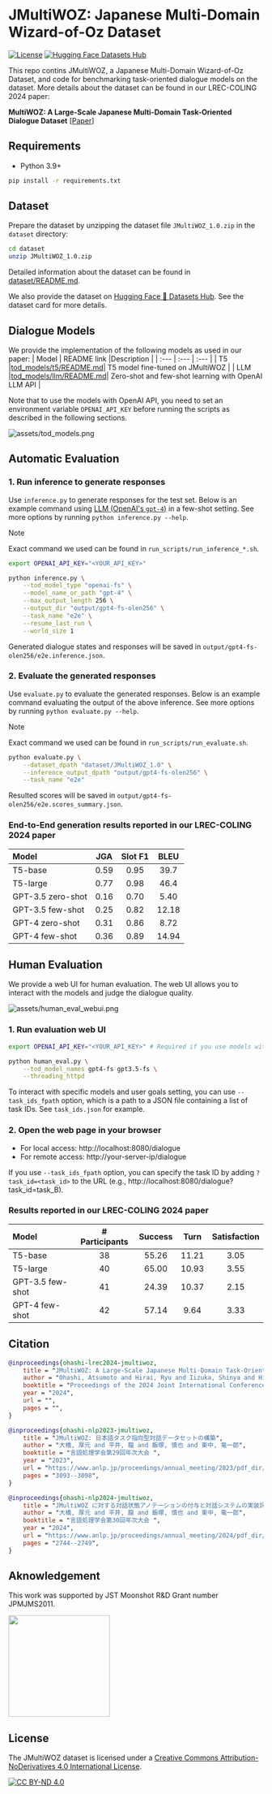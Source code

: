 # JMultiWOZ: Japanese Multi-Domain Wizard-of-Oz Dataset
[![License](https://img.shields.io/badge/License-CC_BY--ND_4.0-blue)](LICENSE)
[![Hugging Face Datasets Hub](https://img.shields.io/badge/Hugging%20Face_🤗-Datasets-ffcc66)](https://huggingface.co/datasets/nu-dialogue/jmultiwoz)

This repo contins JMultiWOZ, a Japanese Multi-Domain Wizard-of-Oz Dataset, and code for benchmarking task-oriented dialogue models on the dataset. More details about the dataset can be found in our LREC-COLING 2024 paper:

**MultiWOZ: A Large-Scale Japanese Multi-Domain Task-Oriented Dialogue Dataset** [[Paper]()]

## Requirements
- Python 3.9+
```bash
pip install -r requirements.txt
```

## Dataset
Prepare the dataset by unzipping the dataset file `JMultiWOZ_1.0.zip` in the `dataset` directory:
```bash
cd dataset
unzip JMultiWOZ_1.0.zip
```
Detailed information about the dataset can be found in [dataset/README.md](dataset/README.md).

We also provide the dataset on [Hugging Face 🤗 Datasets Hub](https://huggingface.co/datasets/nu-dialogue/jmultiwoz). See the dataset card for more details.

## Dialogue Models
We provide the implementation of the following models as used in our paper:
| Model  | README link |Description   | 
| :---   | :---          | :---        |
| T5     |[tod_models/t5/README.md](tod_models/t5/README.md)| T5 model fine-tuned on JMultiWOZ |
| LLM    |[tod_models/llm/README.md](tod_models/llm/README.md)| Zero-shot and few-shot learning with OpenAI LLM API |

Note that to use the models with OpenAI API, you need to set an environment variable `OPENAI_API_KEY` before running the scripts as described in the following sections.

![assets/tod_models.png](assets/tod_models.png)

## Automatic Evaluation
### 1. Run inference to generate responses
Use `inference.py` to generate responses for the test set. Below is an example command using [LLM (OpenAI's `gpt-4`)](tod_models/llm/README.md) in a few-shot setting. See more options by running `python inference.py --help`.
> [!NOTE]
> Exact command we used can be found in `run_scripts/run_inference_*.sh`.

```bash
export OPENAI_API_KEY="<YOUR_API_KEY>"

python inference.py \
    --tod_model_type "openai-fs" \
    --model_name_or_path "gpt-4" \
    --max_output_length 256 \
    --output_dir "output/gpt4-fs-olen256" \
    --task_name "e2e" \
    --resume_last_run \
    --world_size 1
```
Generated dialogue states and responses will be saved in `output/gpt4-fs-olen256/e2e.inference.json`.


### 2. Evaluate the generated responses
Use `evaluate.py` to evaluate the generated responses. Below is an example command evaluating the output of the above inference. See more options by running `python evaluate.py --help`.
> [!NOTE]
> Exact command we used can be found in `run_scripts/run_evaluate.sh`.

```bash
python evaluate.py \
    --dataset_dpath "dataset/JMultiWOZ_1.0" \
    --inference_output_dpath "output/gpt4-fs-olen256" \
    --task_name "e2e"
```
Resulted scores will be saved in `output/gpt4-fs-olen256/e2e.scores_summary.json`.

### End-to-End generation results reported in our LREC-COLING 2024 paper
| Model             | JGA   | Slot F1   | BLEU  |
| :---              | :---: | :---:     | :---: |
| T5-base           | 0.59  | 0.95      | 39.7  |
| T5-large          | 0.77  | 0.98      | 46.4  |
| GPT-3.5 zero-shot | 0.16  | 0.70      | 5.40  |
| GPT-3.5 few-shot  | 0.25  | 0.82      | 12.18 |
| GPT-4 zero-shot   | 0.31  | 0.86      | 8.72  |
| GPT-4 few-shot    | 0.36  | 0.89      | 14.94 |

## Human Evaluation
We provide a web UI for human evaluation. The web UI allows you to interact with the models and judge the dialogue quality.

![assets/human_eval_webui.png](assets/human_eval_webui.png)

### 1. Run evaluation web UI
```bash
export OPENAI_API_KEY="<YOUR_API_KEY>" # Required if you use models with OpenAI API

python human_eval.py \
    --tod_model_names gpt4-fs gpt3.5-fs \
    --threading_httpd
```
To interact with specific models and user goals setting, you can use `--task_ids_fpath` option, which is a path to a JSON file containing a list of task IDs. See `task_ids.json` for example.

### 2. Open the web page in your browser
- For local access: http://localhost:8080/dialogue
- For remote access: http://your-server-ip/dialogue

If you use `--task_ids_fpath` option, you can specify the task ID by adding `?task_id=<task_id>` to the URL (e.g., http://localhost:8080/dialogue?task_id=task_B).

### Results reported in our LREC-COLING 2024 paper
| Model             | # Participants    | Success   | Turn  | Satisfaction  |
| :---              | :---:             | :---:     | :---: | :---:         |
| T5-base           | 38                | 55.26     | 11.21 | 3.05          |
| T5-large          | 40                | 65.00     | 10.93 | 3.55          |
| GPT-3.5 few-shot  | 41                | 24.39     | 10.37 | 2.15          |
| GPT-4 few-shot    | 42                | 57.14     | 9.64  | 3.33          |

## Citation
```bibtex
@inproceedings{ohashi-lrec2024-jmultiwoz,
    title = "JMultiWOZ: A Large-Scale Japanese Multi-Domain Task-Oriented Dialogue Dataset",
    author = "Ohashi, Atsumoto and Hirai, Ryu and Iizuka, Shinya and Higashinaka, Ryuichiro",
    booktitle = "Proceedings of the 2024 Joint International Conference on Computational Linguistics, Language Resources and Evaluation",
    year = "2024",
    url = "",
    pages = "",
}

@inproceedings{ohashi-nlp2023-jmultiwoz,
    title = "JMultiWOZ: 日本語タスク指向型対話データセットの構築",
    author = "大橋, 厚元 and 平井, 龍 and 飯塚, 慎也 and 東中, 竜一郎",
    booktitle = "言語処理学会第29回年次大会 ",
    year = "2023",
    url = "https://www.anlp.jp/proceedings/annual_meeting/2023/pdf_dir/Q12-1.pdf",
    pages = "3093--3098",
}

@inproceedings{ohashi-nlp2024-jmultiwoz,
    title = "JMultiWOZ に対する対話状態アノテーションの付与と対話システムの実装評価",
    author = "大橋, 厚元 and 平井, 龍 and 飯塚, 慎也 and 東中, 竜一郎",
    booktitle = "言語処理学会第30回年次大会 ",
    year = "2024",
    url = "https://www.anlp.jp/proceedings/annual_meeting/2024/pdf_dir/B10-5.pdf",
    pages = "2744--2749",
}
```

## Aknowledgement
This work was supported by JST Moonshot R&D Grant number JPMJMS2011.

<img src="assets/moonshot_logo.svg" width="200">

## License
The JMultiWOZ dataset is licensed under a [Creative Commons Attribution-NoDerivatives 4.0 International License][cc-by-nd].

[![CC BY-ND 4.0][cc-by-nd-image]][cc-by-nd]

[cc-by-nd]: http://creativecommons.org/licenses/by-nd/4.0/
[cc-by-nd-image]: https://licensebuttons.net/l/by-nd/4.0/88x31.png
[cc-by-nd-shield]: https://img.shields.io/badge/License-CC%20BY--ND%204.0-lightgrey.svg
